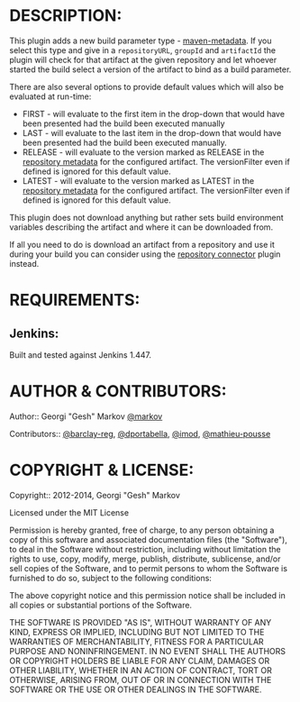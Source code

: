 # DESCRIPTION: #

This plugin adds a new build parameter type - [maven-metadata][]. If you select this type and give in a `repositoryURL`,
`groupId` and `artifactId` the plugin will check for that artifact at the given repository and let whoever started the
build select a version of the artifact to bind as a build parameter.

There are also several options to provide default values which will also be evaluated at run-time:

-	FIRST - will evaluate to the first item in the drop-down that would have been presented had the build been executed manually
-	LAST - will evaluate to the last item in the drop-down that would have been presented had the build been executed manually.
-	RELEASE - will evaluate to the version marked as RELEASE in the [repository metadata][] for the configured artifact.
	The versionFilter even if defined is ignored for this default value.
-	LATEST - will evaluate to the version marked as LATEST in the [repository metadata][] for the configured artifact.
	The versionFilter even if defined is ignored for this default value.

This plugin does not download anything but rather sets build environment variables describing the artifact and
where it can be downloaded from.

If all you need to do is download an artifact from a repository and use it during your build you can consider using the
[repository connector][] plugin instead.

# REQUIREMENTS: #

## Jenkins: ##

Built and tested against Jenkins 1.447.

# AUTHOR & CONTRIBUTORS: #

Author:: Georgi "Gesh" Markov [@markov](https://github.com/markov)

Contributors:: [@barclay-reg](https://github.com/barclay-reg),
[@dportabella](https://github.com/dportabella), [@imod](https://github.com/imod),
[@mathieu-pousse](https://github.com/mathieu-pousse)

# COPYRIGHT & LICENSE: #

Copyright:: 2012-2014, Georgi "Gesh" Markov

Licensed under the MIT License

Permission is hereby granted, free of charge, to any person obtaining a copy
of this software and associated documentation files (the "Software"), to deal
in the Software without restriction, including without limitation the rights
to use, copy, modify, merge, publish, distribute, sublicense, and/or sell
copies of the Software, and to permit persons to whom the Software is
furnished to do so, subject to the following conditions:

The above copyright notice and this permission notice shall be included in
all copies or substantial portions of the Software.

THE SOFTWARE IS PROVIDED "AS IS", WITHOUT WARRANTY OF ANY KIND, EXPRESS OR
IMPLIED, INCLUDING BUT NOT LIMITED TO THE WARRANTIES OF MERCHANTABILITY,
FITNESS FOR A PARTICULAR PURPOSE AND NONINFRINGEMENT. IN NO EVENT SHALL THE
AUTHORS OR COPYRIGHT HOLDERS BE LIABLE FOR ANY CLAIM, DAMAGES OR OTHER
LIABILITY, WHETHER IN AN ACTION OF CONTRACT, TORT OR OTHERWISE, ARISING FROM,
OUT OF OR IN CONNECTION WITH THE SOFTWARE OR THE USE OR OTHER DEALINGS IN
THE SOFTWARE.

[repository metadata]: http://docs.codehaus.org/display/MAVEN/Repository+Metadata
[repository connector]: https://wiki.jenkins-ci.org/display/JENKINS/Repository+Connector+Plugin
[maven-metadata]: https://wiki.jenkins-ci.org/display/JENKINS/Maven+Metadata+Plugin
